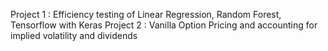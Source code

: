 Project 1 : Efficiency testing of Linear Regression, Random Forest, Tensorflow with Keras
Project 2 : Vanilla Option Pricing and accounting for implied volatility and dividends
